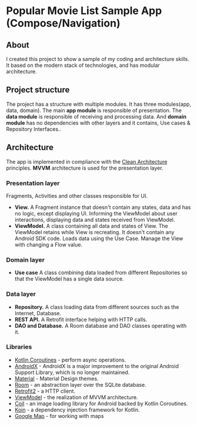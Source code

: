 # Popular Movie List Sample App (Compose/Navigation)

## About

I created this project to show a sample of my coding and architecture skills. It based on the modern stack of
technologies, and has modular architecture.


## Project structure

The project has a structure with multiple modules. It has three modules(app, data, domain). The main **app module** is
responsible of presentation. The **data module** is responsible of receiving and processing data. And **domain module**
has no dependencies with other layers and it contains, Use cases & Repository Interfaces..


## Architecture
The app is implemented in compliance with the [Clean Architecture](https://blog.cleancoder.com/uncle-bob/2012/08/13/the-clean-architecture.html) principles.
**MVVM** architecture is used for the presentation layer.


### Presentation layer
Fragments, Activities and other classes responsible for UI.

* **View.** A Fragment instance that doesn't contain any states, data and has no logic, except displaying UI. Informing the ViewModel about user interactions, displaying data and states received from ViewModel.
* **ViewModel.** A class containing all data and states of View. The ViewModel retains while View is recreating. It doesn't contain any Android SDK code. Loads data using the Use Case. Manage the View with changing a Flow value.

### Domain layer
* **Use case** A class combining data loaded from different Repositories so that the ViewModel has a single data source.

### Data layer
* **Repository.** A class loading data from different sources such as the Internet, Database.
* **REST API.** A Retrofit interface helping with HTTP calls.
* **DAO and Database.** A Room database and DAO classes operating with it.


### Libraries
* [Kotlin Coroutines](https://kotlinlang.org/docs/reference/coroutines-overview.html) - perform async operations.
* [AndroidX](https://developer.android.com/jetpack/androidx) - AndroidX is a major improvement to the original Android Support Library, which is no longer maintained.
* [Material](https://material.io/develop/android/docs/getting-started/) - Material Design themes.
* [Room](https://developer.android.com/topic/libraries/architecture/room) - an abstraction layer over the SQLite database.
* [Retrofit2](https://square.github.io/retrofit/) - a HTTP client.
* [ViewModel](https://developer.android.com/topic/libraries/architecture/viewmodel) - the realization of MVVM architecture.
* [Coil](https://github.com/coil-kt/coil) - an image loading library for Android backed by Kotlin Coroutines.
* [Koin](https://github.com/InsertKoinIO/koin) - a dependency injection framework for Kotlin.
* [Google Map](https://developers.google.com/maps/documentation/android-sdk) - for working with maps  
